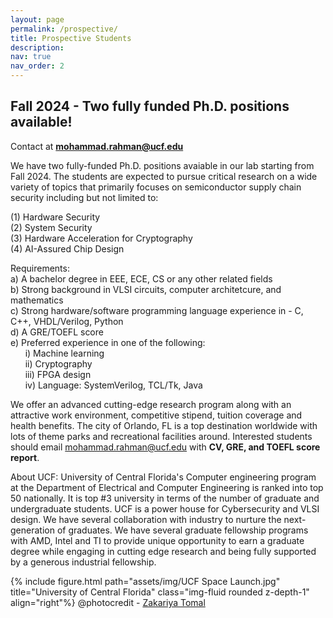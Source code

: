 ```yaml
---
layout: page
permalink: /prospective/
title: Prospective Students
description:
nav: true
nav_order: 2
---
```

## Fall 2024 - Two fully funded Ph.D. positions available!
Contact at **mohammad.rahman@ucf.edu**

We have two fully-funded Ph.D. positions avaiable in our lab starting from Fall 2024. The students are expected to pursue critical research on a wide variety of topics that primarily focuses on semiconductor supply chain security including but not limited to:

(1) Hardware Security\
(2) System Security\
(3) Hardware Acceleration for Cryptography\
(4) AI-Assured Chip Design

Requirements:\
a) A bachelor degree in EEE, ECE, CS or any other related fields\
b) Strong background in VLSI circuits, computer architetcure, and mathematics\
c) Strong hardware/software programming language experience in - C, C++, VHDL/Verilog, Python\
d) A GRE/TOEFL score\
e) Preferred experience in one of the following:\
&nbsp;&nbsp;&nbsp;&nbsp;&nbsp;&nbsp;i) Machine learning\
&nbsp;&nbsp;&nbsp;&nbsp;&nbsp;&nbsp;ii) Cryptography\
&nbsp;&nbsp;&nbsp;&nbsp;&nbsp;&nbsp;iii) FPGA design\
&nbsp;&nbsp;&nbsp;&nbsp;&nbsp;&nbsp;iv) Language: SystemVerilog, TCL/Tk, Java

We offer an advanced cutting-edge research program along with an attractive work environment, competitive stipend, tuition coverage and health benefits. The city of Orlando, FL is a top destination worldwide with lots of theme parks and recreational facilities around. Interested students should email mohammad.rahman@ucf.edu with **CV, GRE, and TOEFL score report**.

About UCF:
University of Central Florida's Computer engineering program at the Department of Electrical and Computer Engineering is ranked into top 50 nationally. It is top #3 university in terms of the number of graduate and undergraduate students. UCF is a power house for Cybersecurity and VLSI design. We have several collaboration with industry to nurture the next-generation of graduates. We have several graduate fellowship programs with AMD, Intel and TI to provide unique opportunity to earn a graduate degree while engaging in cutting edge research and being fully supported by a generous industrial fellowship. 

{% include figure.html path="assets/img/UCF Space Launch.jpg" title="University of Central Florida" class="img-fluid rounded z-depth-1" align="right"%}
@photocredit - <a href='https://www.facebook.com/Zakariya.Tomal'>Zakariya Tomal</a>
